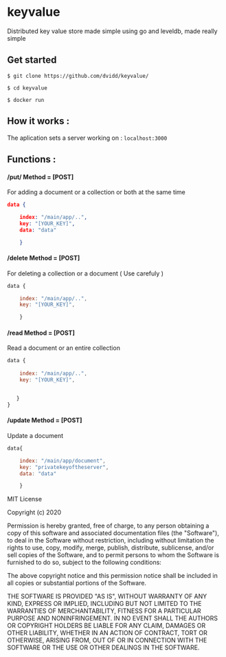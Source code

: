 # keyvalue
Distributed key value store made simple using go and leveldb, made really simple

## Get started
```
$ git clone https://github.com/dvidd/keyvalue/
```
```
$ cd keyvalue
```
```
$ docker run 
```


## How it works :
The aplication sets a server working on : 
```localhost:3000 ```

## Functions :

#### /put/ Method = [POST]
For adding a document or a collection or both at the same time

```json
data {

    index: "/main/app/..",
    key: "[YOUR_KEY]",
    data: "data"

    }
```
#### /delete Method = [POST]
For deleting a collection or a document ( Use carefuly )
```javascript
data {

    index: "/main/app/..",
    key: "[YOUR_KEY]",

    }
```

#### /read Method = [POST]
Read a document or an entire collection
```javascript
data {
    
    index: "/main/app/..",
    key: "[YOUR_KEY]",


   }
}
```
#### /update Method = [POST]
Update a document
```javascript
data{

    index: "/main/app/document",
    key: "privatekeyoftheserver",
    data: "data"

    }


```


MIT License

Copyright (c) 2020 

Permission is hereby granted, free of charge, to any person obtaining a copy
of this software and associated documentation files (the "Software"), to deal
in the Software without restriction, including without limitation the rights
to use, copy, modify, merge, publish, distribute, sublicense, and/or sell
copies of the Software, and to permit persons to whom the Software is
furnished to do so, subject to the following conditions:

The above copyright notice and this permission notice shall be included in all
copies or substantial portions of the Software.

THE SOFTWARE IS PROVIDED "AS IS", WITHOUT WARRANTY OF ANY KIND, EXPRESS OR
IMPLIED, INCLUDING BUT NOT LIMITED TO THE WARRANTIES OF MERCHANTABILITY,
FITNESS FOR A PARTICULAR PURPOSE AND NONINFRINGEMENT. IN NO EVENT SHALL THE
AUTHORS OR COPYRIGHT HOLDERS BE LIABLE FOR ANY CLAIM, DAMAGES OR OTHER
LIABILITY, WHETHER IN AN ACTION OF CONTRACT, TORT OR OTHERWISE, ARISING FROM,
OUT OF OR IN CONNECTION WITH THE SOFTWARE OR THE USE OR OTHER DEALINGS IN THE
SOFTWARE.

